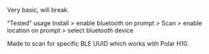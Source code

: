 Very basic, will break.

"Tested" usage
Install > enable bluetooth on prompt > Scan > enable location on prompt > select bluetooth device

Made to scan for specific BLE UUID which works with Polar H10.
